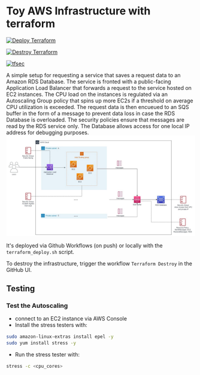 # Toy AWS Infrastructure with terraform

[![Deploy Terraform](https://github.com/Kristina-Pianykh/terraform-aws-test-infrastructure/actions/workflows/tf-deploy.yml/badge.svg?branch=main)](https://github.com/Kristina-Pianykh/terraform-aws-test-infrastructure/actions/workflows/tf-deploy.yml)

[![Destroy Terraform](https://github.com/Kristina-Pianykh/terraform-aws-test-infrastructure/actions/workflows/tf-destroy.yml/badge.svg?branch=main)](https://github.com/Kristina-Pianykh/terraform-aws-test-infrastructure/actions/workflows/tf-destroy.yml)

[![tfsec](https://github.com/Kristina-Pianykh/terraform-aws-test-infrastructure/actions/workflows/tfsec.yml/badge.svg)](https://github.com/Kristina-Pianykh/terraform-aws-test-infrastructure/actions/workflows/tfsec.yml)

A simple setup for requesting a service that saves a request data to an Amazon RDS Database. The service is fronted with a public-facing Application Load Balancer that forwards a request to the service hosted on EC2 instances. The CPU load on the instances is regulated via an Autoscaling Group policy that spins up more EC2s if a threshold on average CPU utilization is exceeded. The request data is then encueued to an SQS buffer in the form of a message to prevent data loss in case the RDS Database is overloaded. The security policies ensure that messages are read by the RDS service only. The Database allows access for one local IP address for debugging purposes.
![Drag Racing](terraform-aws-infra.jpg)

It's deployed via Github Workflows (on push) or locally with the `terraform_deploy.sh` script.

To destroy the infrastructure, trigger the workflow `Terraform Destroy` in the GitHub UI.

## Testing

### Test the Autoscaling

- connect to an EC2 instance via AWS Console
- Install the stress testers with:

```bash
sudo amazon-linux-extras install epel -y
sudo yum install stress -y
```

- Run the stress tester with:

```bash
stress -c <cpu_cores>
```
